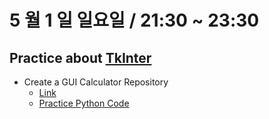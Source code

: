 # 5 월 1 일 일요일 / 21:30 ~ 23:30

## Practice about [TkInter](https://github.com/python/cpython/tree/3.10/Lib/tkinter)

- Create a GUI Calculator Repository
  - [Link](https://github.com/Pycoding-Free-Club/GUI-Calculator)
  - [Practice Python Code](https://github.com/Pycoding-Free-Club/GUI-Calculator/commit/ed5eafc41466e30e8eb3ee614afea5c5c05f4695)
